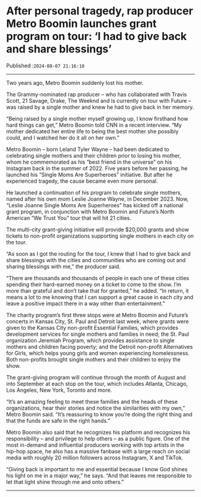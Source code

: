 # After personal tragedy, rap producer Metro Boomin launches grant program on tour: ‘I had to give back and share blessings’

Published :`2024-08-07 21:16:10`

---

Two years ago, Metro Boomin suddenly lost his mother.

The Grammy-nominated rap producer – who has collaborated with Travis Scott, 21 Savage, Drake, The Weeknd and is currently on tour with Future – was raised by a single mother and knew he had to give back in her memory.

“Being raised by a single mother myself growing up, I know firsthand how hard things can get,” Metro Boomin told CNN in a recent interview. “My mother dedicated her entire life to being the best mother she possibly could, and I watched her do it all on her own.”

Metro Boomin – born Leland Tyler Wayne – had been dedicated to celebrating single mothers and their children prior to losing his mother, whom he commemorated as his “best friend in the universe” on his Instagram back in the summer of 2022. Five years before her passing, he launched his “Single Moms Are Superheroes” initiative. But after he experienced tragedy, the cause became even more personal.

He launched a continuation of his program to celebrate single mothers, named after his own mom Leslie Joanne Wayne, in December 2023. Now, “Leslie Joanne Single Moms Are Superheroes” has kicked off a national grant program, in conjunction with Metro Boomin and Future’s North American “We Trust You” tour that will hit 21 cities.

The multi-city grant-giving initiative will provide $20,000 grants and show tickets to non-profit organizations supporting single mothers in each city on the tour.

“As soon as I got the routing for the tour, I knew that I had to give back and share blessings with the cities and communities who are coming out and sharing blessings with me,” the producer said.

“There are thousands and thousands of people in each one of these cities spending their hard-earned money on a ticket to come to the show. I’m more than grateful and don’t take that for granted,” he added. “In return, it means a lot to me knowing that I can support a great cause in each city and leave a positive impact there in a way other than entertainment.”

The charity program’s first three stops were at Metro Boomin and Future’s concerts in Kansas City, St. Paul and Detroit last week, where grants were given to the Kansas City non-profit Essential Families, which provides development services for single mothers and families in need; the St. Paul organization Jeremiah Program, which provides assistance to single mothers and children facing poverty; and the Detroit non-profit Alternatives for Girls, which helps young girls and women experiencing homelessness. Both non-profits brought single mothers and their children to enjoy the show.

The grant-giving program will continue through the month of August and into September at each stop on the tour, which includes Atlanta, Chicago, Los Angeles, New York, Toronto and more.

“It’s an amazing feeling to meet these families and the heads of these organizations, hear their stories and notice the similarities with my own,” Metro Boomin said. “It’s reassuring to know you’re doing the right thing and that the funds are safe in the right hands.”

Metro Boomin also said that he recognizes his platform and recognizes his responsibility – and privilege to help others – as a public figure. One of the most in-demand and influential producers working with top artists in the hip-hop space, he also has a massive fanbase with a large reach on social media with roughly 20 million followers across Instagram, X and TikTok.

“Giving back is important to me and essential because I know God shines his light on me in a major way,” he says. “And that leaves me responsible to let that light shine through me and onto others.”

---

